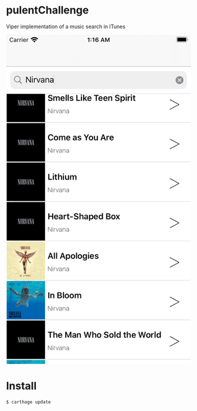 # pulentChallenge

Viper implementation of a music search in ITunes 

![alt text](https://raw.githubusercontent.com/felipeloyola/pullent_challenge/master/screenshots/screenshot1.png)

# Install

```sh
$ carthage update
```




